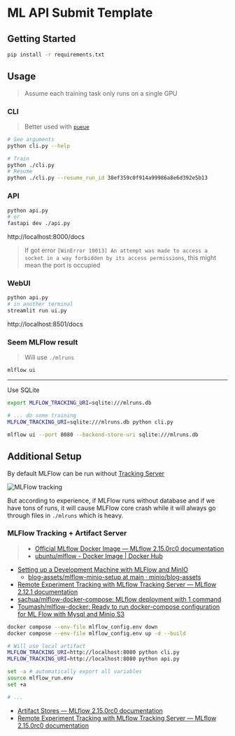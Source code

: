 # ML API Submit Template

## Getting Started

```bash
pip install -r requirements.txt
```

## Usage

> Assume each training task only runs on a single GPU

### CLI

> Better used with [`pueue`](https://github.com/Nukesor/pueue)

```bash
# See arguments
python cli.py --help

# Train
python ./cli.py
# Resume
python ./cli.py --resume_run_id 38ef359c0f914a99986a8e6d392e5b13
```

### API

```bash
python api.py
# or
fastapi dev ./api.py
```

http://localhost:8000/docs

> If got error `[WinError 10013] An attempt was made to access a socket in a way forbidden by its access permissions`, this might mean the port is occupied

### WebUI

```bash
python api.py
# in another terminal
streamlit run ui.py
```

http://localhost:8501/docs

### Seem MLFlow result

> Will use `./mlruns`

```bash
mlflow ui
```

---

Use SQLite

```bash
export MLFLOW_TRACKING_URI=sqlite:///mlruns.db

# ... do some training
MLFLOW_TRACKING_URI=sqlite:///mlruns.db python cli.py

mlflow ui --port 8080 --backend-store-uri sqlite:///mlruns.db
```


## Additional Setup

By default MLFlow can be run without [Tracking Server](https://mlflow.org/docs/latest/tracking.html#tracking-server)

![MLFlow tracking](https://mlflow.org/docs/latest/_images/tracking-setup-overview.png)

But according to experience, if MLFlow runs without database and if we have tons of runs, it will cause MLFlow core crash while it will always go through files in `./mlruns` which is heavy.

### MLFlow Tracking + Artifact Server

> - [Official MLflow Docker Image — MLflow 2.15.0rc0 documentation](https://mlflow.org/docs/latest/docker.html)
> - [ubuntu/mlflow - Docker Image | Docker Hub](https://hub.docker.com/r/ubuntu/mlflow)

- [Setting up a Development Machine with MLFlow and MinIO](https://blog.min.io/setting-up-a-development-machine-with-mlflow-and-minio/)
  - [blog-assets/mlflow-minio-setup at main · minio/blog-assets](https://github.com/minio/blog-assets/tree/main/mlflow-minio-setup?ref=blog.min.io)
- [Remote Experiment Tracking with MLflow Tracking Server — MLflow 2.12.1 documentation](https://mlflow.org/docs/latest/tracking/tutorials/remote-server.html#create-compose-yaml)
- [sachua/mlflow-docker-compose: MLflow deployment with 1 command](https://github.com/sachua/mlflow-docker-compose)
- [Toumash/mlflow-docker: Ready to run docker-compose configuration for ML Flow with Mysql and Minio S3](https://github.com/Toumash/mlflow-docker)

```bash
docker compose --env-file mlflow_config.env down
docker compose --env-file mlflow_config.env up -d --build
```

```bash
# Will use local artifact
MLFLOW_TRACKING_URI=http://localhost:8080 python cli.py
MLFLOW_TRACKING_URI=http://localhost:8080 python api.py
```

```bash
set -a # automatically export all variables
source mlflow_run.env
set +a

# ...
```

- [Artifact Stores — MLflow 2.15.0rc0 documentation](https://mlflow.org/docs/latest/tracking/artifacts-stores.html#amazon-s3-and-s3-compatible-storage)
- [Remote Experiment Tracking with MLflow Tracking Server — MLflow 2.15.0rc0 documentation](https://mlflow.org/docs/latest/tracking/tutorials/remote-server.html#configure-access)

